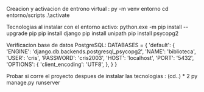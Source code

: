 Creacion y activacion de entrono virtual :
py -m venv entorno <!-- cracion -->
cd entorno/scripts  <!-- direccion -->
.\activate   <!-- activacion -->

Tecnologias al instalar con el entorno activo:
python.exe -m pip install --upgrade pip <!-- actializacion del pip y py -->
pip install django <!-- framework -->
pip install unipath  <!-- configurar estructura -->
pip install psycopg2  <!-- ORM para PostgreSQL -->


Verificacion base de datos PostgreSQL:
DATABASES = {
    'default': {
        'ENGINE': 'django.db.backends.postgresql_psycopg2',   <!-- de ley indica con q motor trabajara -->
        'NAME': 'biblioteca',   <!-- nombre de la base de datos -->
        'USER': 'cris',  <!-- usuario con accesos -->
        'PASSWORD': 'cris2003',  <!-- contraseña de la BD -->
        'HOST': 'localhost',  <!-- de ley -->
        'PORT': '5432',   <!-- de ley -->
        'OPTIONS': {
            'client_encoding': 'UTF8',
        },
    }
}



Probar si corre el proyecto despues de instalar las tecnologias :
(cd..) * 2  <!-- ir a la altura del archivo manage.py -->
py manage.py runserver